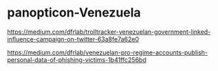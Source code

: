 # panopticon-Venezuela

https://medium.com/dfrlab/trolltracker-venezuelan-government-linked-influence-campaign-on-twitter-63a8fe7a62e0

https://medium.com/dfrlab/venezuelan-pro-regime-accounts-publish-personal-data-of-phishing-victims-1b41ffc256bd
